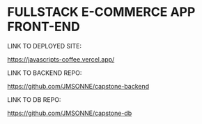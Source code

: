 # FULLSTACK E-COMMERCE APP FRONT-END


LINK TO DEPLOYED SITE:

https://javascripts-coffee.vercel.app/

LINK TO BACKEND REPO:

https://github.com/JMSONNE/capstone-backend

LINK TO DB REPO:

https://github.com/JMSONNE/capstone-db
